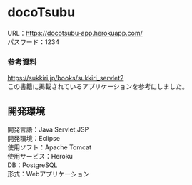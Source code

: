 # docoTsubu
URL：https://docotsubu-app.herokuapp.com/  
パスワード：1234

### 参考資料
https://sukkiri.jp/books/sukkiri_servlet2  
この書籍に掲載されているアプリケーションを参考にしました。

## 開発環境
開発言語：Java Servlet,JSP  
開発環境：Eclipse  
使用ソフト：Apache Tomcat  
使用サービス：Heroku  
DB：PostgreSQL  
形式：Webアプリケーション
